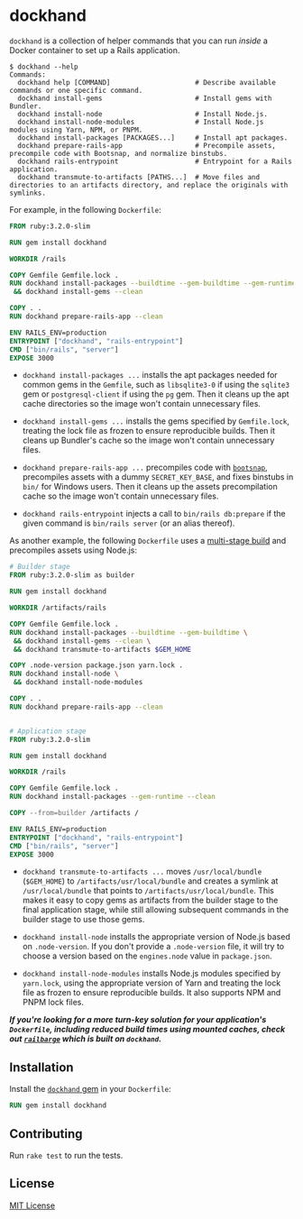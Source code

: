 # dockhand

`dockhand` is a collection of helper commands that you can run *inside* a Docker
container to set up a Rails application.

  ```console
  $ dockhand --help
  Commands:
    dockhand help [COMMAND]                     # Describe available commands or one specific command.
    dockhand install-gems                       # Install gems with Bundler.
    dockhand install-node                       # Install Node.js.
    dockhand install-node-modules               # Install Node.js modules using Yarn, NPM, or PNPM.
    dockhand install-packages [PACKAGES...]     # Install apt packages.
    dockhand prepare-rails-app                  # Precompile assets, precompile code with Bootsnap, and normalize binstubs.
    dockhand rails-entrypoint                   # Entrypoint for a Rails application.
    dockhand transmute-to-artifacts [PATHS...]  # Move files and directories to an artifacts directory, and replace the originals with symlinks.
  ```


For example, in the following `Dockerfile`:

  ```dockerfile
  FROM ruby:3.2.0-slim

  RUN gem install dockhand

  WORKDIR /rails

  COPY Gemfile Gemfile.lock .
  RUN dockhand install-packages --buildtime --gem-buildtime --gem-runtime --clean \
   && dockhand install-gems --clean

  COPY . .
  RUN dockhand prepare-rails-app --clean

  ENV RAILS_ENV=production
  ENTRYPOINT ["dockhand", "rails-entrypoint"]
  CMD ["bin/rails", "server"]
  EXPOSE 3000
  ```

* `dockhand install-packages ...` installs the apt packages needed for common
  gems in the `Gemfile`, such as `libsqlite3-0` if using the `sqlite3` gem or
  `postgresql-client` if using the `pg` gem.  Then it cleans up the apt cache
  directories so the image won't contain unnecessary files.

* `dockhand install-gems ...` installs the gems specified by `Gemfile.lock`,
  treating the lock file as frozen to ensure reproducible builds.  Then it
  cleans up Bundler's cache so the image won't contain unnecessary files.

* `dockhand prepare-rails-app ...` precompiles code with [`bootsnap`][],
  precompiles assets with a dummy `SECRET_KEY_BASE`, and fixes binstubs in
  `bin/` for Windows users.  Then it cleans up the assets precompilation cache
  so the image won't contain unnecessary files.

  [`bootsnap`]: https://rubygems.org/gems/bootsnap

* `dockhand rails-entrypoint` injects a call to `bin/rails db:prepare` if the
  given command is `bin/rails server` (or an alias thereof).


As another example, the following `Dockerfile` uses a [multi-stage build][] and
precompiles assets using Node.js:

  ```dockerfile
  # Builder stage
  FROM ruby:3.2.0-slim as builder

  RUN gem install dockhand

  WORKDIR /artifacts/rails

  COPY Gemfile Gemfile.lock .
  RUN dockhand install-packages --buildtime --gem-buildtime \
   && dockhand install-gems --clean \
   && dockhand transmute-to-artifacts $GEM_HOME

  COPY .node-version package.json yarn.lock .
  RUN dockhand install-node \
   && dockhand install-node-modules

  COPY . .
  RUN dockhand prepare-rails-app --clean


  # Application stage
  FROM ruby:3.2.0-slim

  RUN gem install dockhand

  WORKDIR /rails

  COPY Gemfile Gemfile.lock .
  RUN dockhand install-packages --gem-runtime --clean

  COPY --from=builder /artifacts /

  ENV RAILS_ENV=production
  ENTRYPOINT ["dockhand", "rails-entrypoint"]
  CMD ["bin/rails", "server"]
  EXPOSE 3000
  ```

* `dockhand transmute-to-artifacts ...` moves `/usr/local/bundle` (`$GEM_HOME`)
  to `/artifacts/usr/local/bundle` and creates a symlink at `/usr/local/bundle`
  that points to `/artifacts/usr/local/bundle`.  This makes it easy to copy gems
  as artifacts from the builder stage to the final application stage, while
  still allowing subsequent commands in the builder stage to use those gems.

* `dockhand install-node` installs the appropriate version of Node.js based on
  `.node-version`.  If you don't provide a `.node-version` file, it will try
  to choose a version based on the `engines.node` value in `package.json`.

* `dockhand install-node-modules` installs Node.js modules specified by
  `yarn.lock`, using the appropriate version of Yarn and treating the lock file
  as frozen to ensure reproducible builds.  It also supports NPM and PNPM lock
  files.

[multi-stage build]: https://docs.docker.com/build/building/multi-stage/


***If you're looking for a more turn-key solution for your application's
`Dockerfile`, including reduced build times using mounted caches, check out
[`railbarge`][] which is built on `dockhand`.***

[`railbarge`]: https://github.com/jonathanhefner/railbarge


## Installation

Install the [`dockhand` gem](https://rubygems.org/gems/dockhand) in your
`Dockerfile`:

  ```dockerfile
  RUN gem install dockhand
  ```


## Contributing

Run `rake test` to run the tests.


## License

[MIT License](LICENSE.txt)
